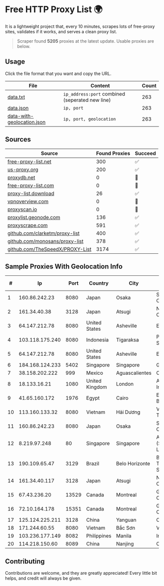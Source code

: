 
# Free HTTP Proxy List 🌍

It is a lightweight project that, every 10 minutes, scrapes lots of free-proxy sites, validates if it works, and serves a clean proxy list.


> Scraper found **5205** proxies at the latest update. Usable proxies are below.

## Usage

Click the file format that you want and copy the URL.


|File|Content|Count|
|----|-------|-----|
|[data.txt](https://raw.githubusercontent.com/themiralay/Proxy-List-World/master/data.txt)|`ip_address:port` combined (seperated new line)|263|
|[data.json](https://raw.githubusercontent.com/themiralay/Proxy-List-World/master/data.json)|`ip, port`|263|
|[data-with-geolocation.json](https://raw.githubusercontent.com/themiralay/Proxy-List-World/master/data-with-geolocation.json)|`ip, port, geolocation`|263|

## Sources

|Source|Found Proxies|Succeed|
|------|-------------|-------|
|[free-proxy-list.net](https://free-proxy-list.net)|300|✅|
|[us-proxy.org](https://www.us-proxy.org)|200|✅|
|[proxydb.net](http://proxydb.net)|0|🚫|
|[free-proxy-list.com](https://free-proxy-list.com/?page=&port=&type%5B%5D=http&type%5B%5D=https&up_time=0&search=Search)|0|🚫|
|[proxy-list.download](https://www.proxy-list.download/HTTP)|26|✅|
|[vpnoverview.com](https://vpnoverview.com/privacy/anonymous-browsing/free-proxy-servers)|0|🚫|
|[proxyscan.io](https://www.proxyscan.io)|0|🚫|
|[proxylist.geonode.com](https://proxylist.geonode.com/api/proxy-list?limit=300&page=1&sort_by=lastChecked&sort_type=desc&protocols=http,https)|136|✅|
|[proxyscrape.com](https://api.proxyscrape.com/v2/?request=displayproxies&protocol=http&timeout=10000&country=all&ssl=all&anonymity=all)|591|✅|
|[github.com/clarketm/proxy-list](https://raw.githubusercontent.com/clarketm/proxy-list/master/proxy-list-raw.txt)|400|✅|
|[github.com/monosans/proxy-list](https://raw.githubusercontent.com/monosans/proxy-list/main/proxies/http.txt)|378|✅|
|[github.com/TheSpeedX/PROXY-List](https://raw.githubusercontent.com/TheSpeedX/PROXY-List/master/http.txt)|3174|✅|


## Sample Proxies With Geolocation Info

|#|Ip|Port|Country|City|Internet Service Provider|
|-|--|----|-------|----|-------------------------|
|1|160.86.242.23|8080|Japan|Osaka|Sony Network Communications Inc|
|2|161.34.40.38|3128|Japan|Atsugi|NTT PC Communications, Inc.|
|3|64.147.212.78|8080|United States|Asheville|ERC Broadband|
|4|103.118.175.240|8080|Indonesia|Tigaraksa|PT Perwira Media Solusi|
|5|64.147.212.78|8080|United States|Asheville|ERC Broadband|
|6|184.168.124.233|5402|Singapore|Singapore|GoDaddy.com, LLC|
|7|38.158.202.222|999|Mexico|Aguascalientes|Onfiber SA De CV|
|8|18.133.16.21|1080|United Kingdom|London|Amazon Technologies Inc.|
|9|41.65.160.172|1976|Egypt|Cairo|Etisalat Misr Mobile BB|
|10|113.160.133.32|8080|Vietnam|Hải Dương|VietNam Post and Telecom Corporation|
|11|160.86.242.23|8080|Japan|Osaka|Sony Network Communications Inc|
|12|8.219.97.248|80|Singapore|Singapore|Alibaba Cloud (Singapore) Private Limited|
|13|190.109.65.47|3129|Brazil|Belo Horizonte|BTT TELECOMUNICACOES S.A.|
|14|161.34.40.117|3128|Japan|Atsugi|NTT PC Communications, Inc.|
|15|67.43.236.20|13529|Canada|Montreal|GloboTech Communications|
|16|72.10.164.178|15351|Canada|Montreal|GloboTech Communications|
|17|125.124.225.211|3128|China|Yanguan|Chinanet|
|18|171.244.60.55|8080|Vietnam|Bắc Sơn|VIETEL|
|19|103.236.177.149|8082|Philippines|Manila|Infinivan Incorporated|
|20|114.218.150.60|8089|China|Nanjing|China Telecom|



## Contributing

Contributions are welcome, and they are greatly appreciated! Every
little bit helps, and credit will always be given.

